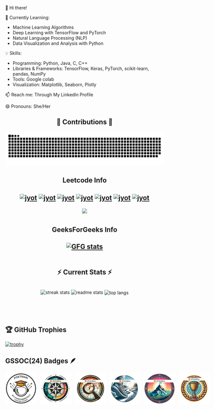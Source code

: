 👋 Hi there! 

🌱 Currently Learning:
- Machine Learning Algorithms
- Deep Learning with TensorFlow and PyTorch
- Natural Language Processing (NLP)
- Data Visualization and Analysis with Python

💡 Skills:
- Programming: Python, Java, C, C++
- Libraries & Frameworks: TensorFlow, Keras, PyTorch, scikit-learn, pandas, NumPy
- Tools: Google colab
- Visualization: Matplotlib, Seaborn, Plotly

📫 Reach me: Through My LinkedIn Profile

😄 Pronouns: She/Her

<div align="center"> 
  
<h2>🐍 Contributions 🐍</h2>
  <img alt="snake eating my contributions" src="https://raw.githubusercontent.com/salesp07/salesp07/output/github-contribution-grid-snake.svg" />
</div> 
<h2 align="center">Leetcode Info<h2>


<p align="center">
  <a href="https://leetcode.com/sayantikalaskar/" target="_blank"><img align="center" src="https://leetcode.com/static/images/badges/2024/gif/2024-02.gif" alt="jyot" height="100" width="100" /></a>
  <a href="https://leetcode.com/sayantikalaskar/" target="_blank"><img align="center" src="https://leetcode.com/static/images/badges/2024/gif/2024-03.gif" alt="jyot" height="100" width="100" /></a>
  <a href="https://leetcode.com/sayantikalaskar/" target="_blank"><img align="center" src="https://assets.leetcode.com/static_assets/public/images/badges/2024/gif/2024-04.gif" alt="jyot" height="100" width="100" /></a>
  <a href="https://leetcode.com/sayantikalaskar/" target="_blank"><img align="center" src="https://assets.leetcode.com/static_assets/public/images/badges/2024/gif/2024-05.gif" alt="jyot" height="100" width="100" /></a>
  <a href="https://leetcode.com/sayantikalaskar/" target="_blank"><img align="center" src="https://assets.leetcode.com/static_assets/marketing/2024-50.gif" alt="jyot" height="100" width="100" /></a>
  <a href="https://leetcode.com/sayantikalaskar/" target="_blank"><img align="center" src="https://assets.leetcode.com/static_assets/marketing/2024-100.gif" alt="jyot" height="100" width="100" /></a>
  <a href="https://leetcode.com/sayantikalaskar/" target="_blank"><img align="center" src="https://assets.leetcode.com/static_assets/marketing/2024-200.gif" alt="jyot" height="100" width="100" /></a>
</p>
<p align="center">
  
  <img  align=top flex-grow=1 src="https://leetcard.jacoblin.cool/sayantikalaskar?theme=dark&font=Nunito&ext=heatmap" />  
</p>

<h2 align="center">GeeksForGeeks Info<h2>

<div align="center">
  <a href="https://www.geeksforgeeks.org/user/sayantikalaskar/">
    <img src="https://geeks-for-geeks-stats-card.vercel.app/?username=sayantikalaskar" alt="GFG stats"/>
  </a>
</div>




<br/>
  <h2 align="center">⚡ Current Stats ⚡</h2>
<br>
<div align=center>
  <img width=390 src="https://streak-stats.demolab.com/?user=SayantikaLaskar&count_private=true&theme=react&border_radius=10" alt="streak stats"/>
  <img width=390 src="https://github-readme-stats.vercel.app/api?username=SayantikaLaskar&show_icons=true&theme=react&rank_icon=github&border_radius=10" alt="readme stats" />
  <img width=325 align="center" src="https://github-readme-stats.vercel.app/api/top-langs/?username=SayantikaLaskar&hide=HTML&langs_count=8&layout=compact&theme=react&border_radius=10&size_weight=0.5&count_weight=0.5&exclude_repo=github-readme-stats" alt="top langs" />
</div>

  <br/>

<br/><br/>

## 🏆 GitHub Trophies
[![trophy](https://github-profile-trophy.vercel.app/?username=SayantikaLaskar&theme=onedark)](https://github.com/SayantikaLaskar/github-profile-trophy)

## GSSOC(24) Badges 🪶
<div style='display:flex; align-items:center; gap: 10px;' align='center'>
<img src="https://raw.githubusercontent.com/girlscript/gssoc-website-new/main/public/badges/postman.png" width="100px" height="100px" />
  <img src="https://github.com/girlscript/gssoc-website-new/blob/main/public/badges/1.png" width="100px" height="100px" />
  <img src="https://github.com/girlscript/gssoc-website-new/blob/main/public/badges/2.png" width="100px" height="100px" />
  <img src="https://github.com/girlscript/gssoc-website-new/blob/main/public/badges/3.png" width="100px" height="100px" />
  <img src="https://github.com/girlscript/gssoc-website-new/blob/main/public/badges/4.png" width="100px" height="100px" />
  <img src="https://github.com/girlscript/gssoc-website-new/blob/main/public/badges/5.png" width="100px" height="100px" />
</div>
